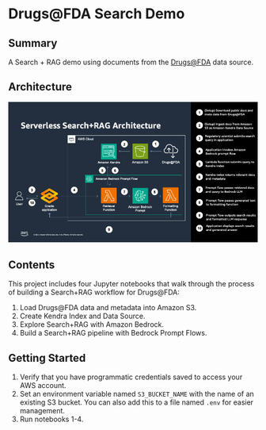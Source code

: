 # Drugs@FDA Search Demo

## Summary

A Search + RAG demo using documents from the [Drugs@FDA](https://www.fda.gov/drugs/drug-approvals-and-databases/about-drugsfda) data source.

## Architecture

![Drugs@FDA Search Architecture◊](arch.png)

## Contents

This project includes four Jupyter notebooks that walk through the process of building a Search+RAG workflow for Drugs@FDA:

1. Load Drugs@FDA data and metadata into Amazon S3.
1. Create Kendra Index and Data Source.
1. Explore Search+RAG with Amazon Bedrock.
1. Build a Search+RAG pipeline with Bedrock Prompt Flows.

## Getting Started

1. Verify that you have programmatic credentials saved to access your AWS account.
1. Set an environment variable named `S3_BUCKET_NAME` with the name of an existing S3 bucket. You can also add this to a file named `.env` for easier management.
1. Run notebooks 1-4.
